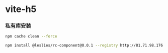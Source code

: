 # vite-h5

### 私有库安装

```bash
npm cache clean --force

npm install @leslies/rc-component@0.0.1 --registry http://81.71.98.176:4873:4873
```
